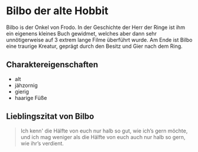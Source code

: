 # Bilbo der alte Hobbit
Bilbo is der Onkel von Frodo. In der Geschichte der Herr der Ringe ist ihm ein eigenens kleines Buch gewidmet, welches aber dann sehr unnötigerweise auf 3 extrem lange Filme überführt wurde. Am Ende ist Bilbo eine traurige Kreatur, geprägt durch den Besitz und Gier nach dem Ring.
## Charaktereigenschaften
* alt
* jähzornig
* gierig
* haarige Füße

## Lieblingszitat von Bilbo
>Ich kenn' die Hälfte von euch nur halb so gut, wie ich’s gern möchte, und ich mag weniger als die Hälfte von euch auch nur halb so gern, wie ihr’s verdient.
